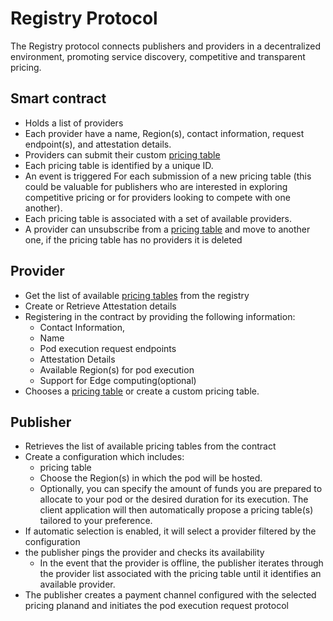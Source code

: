 # Registry Protocol
The Registry protocol connects publishers and providers in a decentralized environment, promoting service discovery, competitive and transparent pricing.

## Smart contract

* Holds a list of providers
* Each provider have a name, Region(s), contact information, request endpoint(s), and attestation details.
* Providers can submit their custom [pricing table](https://github.com/comrade-coop/trusted-pods/blob/master/spec/PRICING.md)
* Each pricing table is identified by a unique ID.
* An event is triggered For each submission of a new pricing table (this could be valuable for publishers who are interested in exploring competitive pricing or for providers looking to compete with one another).
* Each pricing table is associated with a set of available providers.
* A provider can unsubscribe from a [pricing table](https://github.com/comrade-coop/trusted-pods/blob/master/spec/PRICING.md) and move to another one, if the pricing table has no providers it is deleted


## Provider

* Get the list of available [pricing tables](https://github.com/comrade-coop/trusted-pods/blob/master/spec/PRICING.md) from the registry
* Create or Retrieve Attestation details
* Registering in the contract by providing the following information:
    * Contact Information,
    * Name
    * Pod execution request endpoints
    * Attestation Details
    * Available Region(s) for pod execution
    * Support for Edge computing(optional)
* Chooses a [pricing table](https://github.com/comrade-coop/trusted-pods/blob/master/spec/PRICING.md) or create a custom pricing table.

## Publisher

* Retrieves the list of available pricing tables from the contract
* Create a configuration which includes:
    * pricing table
    * Choose the Region(s) in which the pod will be hosted.
    * Optionally, you can specify the amount of funds you are prepared to allocate to your pod or the desired duration for its execution. The client application will then automatically propose a pricing table(s) tailored to your preference.
* If automatic selection is enabled, it will select a provider filtered by the configuration
* the publisher pings the provider and checks its availability
  * In the event that the provider is offline, the publisher iterates through the provider list associated with the pricing table until it identifies an available provider.
* The publisher creates a payment channel configured with the selected pricing planand and initiates the pod execution request protocol 
